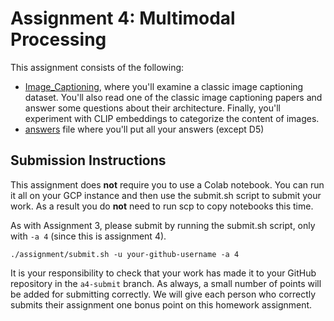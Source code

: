 # Assignment 4: Multimodal Processing

This assignment consists of the following:
* [Image_Captioning](image_captioning.ipynb), where you'll examine a classic image captioning dataset. You'll also read one of the classic image captioning papers and answer some questions about their architecture. Finally, you'll experiment with CLIP embeddings to categorize the content of images.
* [answers](answers) file where you'll put all your answers (except D5)



## Submission Instructions

This assignment does **not** require you to use a Colab notebook. You can run it all on your GCP instance and then use the submit.sh script to submit your work. As a result you do **not** need to run scp to copy notebooks this time.

As with Assignment 3, please submit by running the submit.sh script, only with `-a 4` (since this is assignment 4).
```
./assignment/submit.sh -u your-github-username -a 4
```

It is your responsibility to check that your work has made it to your GitHub repository in the `a4-submit` branch.  As always, a small number of points will be added for submitting correctly.  We will give each person who correctly submits their assignment one bonus point on this homework assignment.
